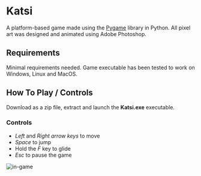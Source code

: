 # Katsi
A platform-based game made using the [Pygame](https://www.pygame.org/docs) library in Python. All pixel art was designed
and animated using Adobe Photoshop. 

## Requirements
Minimal requirements needed. Game executable has been tested to work on Windows, Linux and MacOS. 

## How To Play / Controls
Download as a zip file, extract and launch the **Katsi.exe** executable.  

### Controls
- *Left* and *Right arrow keys* to move 
- *Space* to jump
- Hold the *F* key to glide
- *Esc* to pause the game

![in-game](https://i.imgur.com/67YheGu.png)
